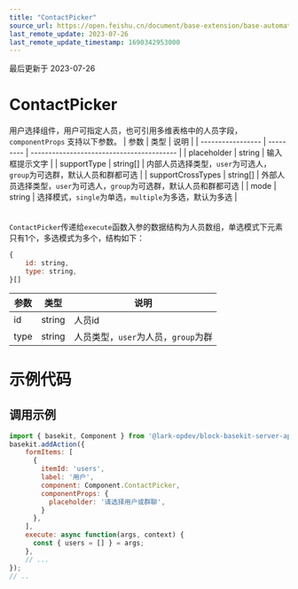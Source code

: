 ```yaml
---
title: "ContactPicker"
source_url: https://open.feishu.cn/document/base-extension/base-automation-extensions/component/contactpicker
last_remote_update: 2023-07-26
last_remote_update_timestamp: 1690342953000
---
```

最后更新于 2023-07-26

# ContactPicker

用户选择组件，用户可指定人员，也可引用多维表格中的人员字段，`componentProps` 支持以下参数。
| 参数                | 类型        | 说明                                        |
| ----------------- | --------- | ----------------------------------------- |
| placeholder       | string    | 输入框提示文字                                   |
| supportType       | string[] | 内部人员选择类型，`user`为可选人，`group`为可选群，默认人员和群都可选 |
| supportCrossTypes | string[] | 外部人员选择类型，`user`为可选人，`group`为可选群，默认人员和群都可选 |
| mode              | string    | 选择模式，`single`为单选，`multiple`为多选，默认为多选      |
<br><br><br>
`ContactPicker`传递给`execute`函数入参的数据结构为人员数组，单选模式下元素只有1个，多选模式为多个，结构如下：
```js
{
	id: string,
	type: string,
}[]
```
| 参数        | 类型      | 说明                       |
| --------- | ------- | ------------------------ |
| id   | string  | 人员id                     |
| type | string  | 人员类型，`user`为人员，`group`为群 |

# 示例代码

## 调用示例

```js
import { basekit, Component } from '@lark-opdev/block-basekit-server-api';
basekit.addAction({
    formItems: [
      {
        itemId: 'users',
        label: '用户',
        component: Component.ContactPicker,
        componentProps: {
          placeholder: '请选择用户或群聊',
        }
      },
    ],
    execute: async function(args, context) {
      const { users = [] } = args;
    },
    // ...
});
// ..
```
